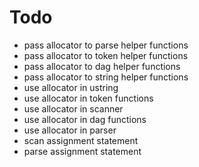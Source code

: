 # Todo
* pass allocator to parse helper functions
* pass allocator to token helper functions
* pass allocator to dag helper functions
* pass allocator to string helper functions
* use allocator in ustring
* use allocator in token functions
* use allocator in scanner
* use allocator in dag functions
* use allocator in parser
* scan assignment statement
* parse assignment statement